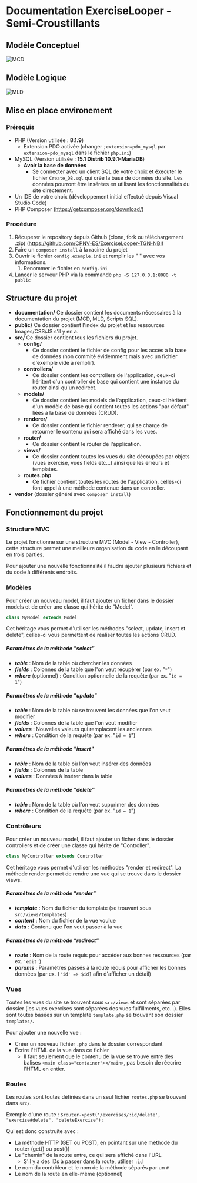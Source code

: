 # Documentation ExerciseLooper - Semi-Croustillants

## Modèle Conceptuel
![MCD](\images\MCD_ExerciseLooper.png)

## Modèle Logique
![MLD](\images\MLD_ExerciseLooper.png)

## Mise en place environement

### Prérequis
- PHP (Version utilisée : **8.1.9**)
  - Extension PDO activée (changer `;extension=pdo_mysql` par `extension=pdo_mysql` dans le fichier `php.ini`)
- MySQL (Version utilisée : **15.1 Distrib 10.9.1-MariaDB**)
  - **Avoir la base de données**
    - Se connecter avec un client SQL de votre choix et éxecuter le fichier `Create_DB.sql` qui crée la base de données du site. Les données pourront être insérées en utilisant les fonctionnalités du site directement.
- Un IDE de votre choix (développement initial effectué depuis Visual Studio Code)
- PHP Composer (https://getcomposer.org/download/)

### Procédure
1. Récuperer le repository depuis Github (clone, fork ou téléchargement .zip) (https://github.com/CPNV-ES/ExerciseLooper-TGN-NBI)
1. Faire un ``` composer install ``` à la racine du projet
1. Ouvrir le fichier ``` config.exemple.ini ``` et remplir les " " avec vos informations.
   1. Renommer le fichier en ``` config.ini ```
1. Lancer le serveur PHP via la commande ``` php -S 127.0.0.1:8080 -t public ```

## Structure du projet
- **documentation/**
Ce dossier contient les documents nécessaires à la documentation du projet (MCD, MLD, Scripts SQL).
- **public/**
Ce dossier contient l'index du projet et les ressources Images/CSS/JS s'il y en a.
- **src/**
  Ce dossier contient tous les fichiers du projet.
  - **config/**
    - Ce dossier contient le fichier de config pour les accès à la base de données (non commité évidemment mais avec un fichier d'exemple vide à remplir).
  - **controllers/**
    - Ce dossier contient les controllers de l'application, ceux-ci héritent d'un controller de base qui contient une instance du router ainsi qu'un redirect.
  - **models/**
    - Ce dossier contient les models de l'application, ceux-ci héritent d'un modèle de base qui contient toutes les actions "par défaut" liées à la base de données (CRUD).
  - **renderer/**
    - Ce dossier contient le fichier renderer, qui se charge de retourner le contenu qui sera affiché dans les vues.
  - **router/**
    - Ce dossier contient le router de l'application.
  - **views/**
    - Ce dossier contient toutes les vues du site découpées par objets (vues exercise, vues fields etc...) ainsi que les erreurs et templates.
  - **routes.php**
    - Ce fichier contient toutes les routes de l'application, celles-ci font appel à une méthode contenue dans un controller.
- **vendor** (dossier généré avec ``` composer install ```)

## Fonctionnement du projet

### Structure MVC

Le projet fonctionne sur une structure MVC (Model - View - Controller), cette structure permet une meilleure organisation du code en le découpant en trois parties.

Pour ajouter une nouvelle fonctionnalité il faudra ajouter plusieurs fichiers et du code à  différents endroits.

### Modèles
Pour créer un nouveau model, il faut ajouter un ficher dans le dossier models et de créer une classe qui hérite de "Model".

```php 
class MyModel extends Model
```

Cet héritage vous permet d'utiliser les méthodes "select, update, insert et delete", celles-ci vous permettent de réaliser toutes les actions CRUD.

##### Paramètres de la méthode "select"
- **_table_** : Nom de la table où chercher les données
- **_fields_** : Colonnes de la table que l'on veut récupérer (par ex. "```*```")
- **_where_** (optionnel) : Condition optionnelle de la requête (par ex. "```id = 1```")

##### Paramètres de la méthode "update"
- **_table_** : Nom de la table où se trouvent les données que l'on veut modifier
- **_fields_** : Colonnes de la table que l'on veut modifier
- **_values_** : Nouvelles valeurs qui remplacent les anciennes
- **_where_** : Condition de la requête (par ex. "```id = 1```")

##### Paramètres de la méthode "insert"
- **_table_** : Nom de la table où l'on veut insérer des données
- **_fields_** : Colonnes de la table
- **_values_** : Données à insérer dans la table

##### Paramètres de la méthode "delete"
- **_table_** : Nom de la table où l'on veut supprimer des données
- **_where_** : Condition de la requête (par ex. "```id = 1```")

### Contrôleurs
Pour créer un nouveau model, il faut ajouter un ficher dans le dossier controllers et de créer une classe qui hérite de "Controller".

```php 
class MyController extends Controller
```

Cet héritage vous permet d'utiliser les méthodes "render et redirect".
La méthode render permet de rendre une vue qui se trouve dans le dossier views.

##### Paramètres de la méthode "render"
- **_template_** : Nom du fichier du template (se trouvant sous ```src/views/templates```)
- **_content_** : Nom du fichier de la vue voulue
- **_data_** : Contenu que l'on veut passer à la vue

##### Paramètres de la méthode "redirect"
- **_route_** : Nom de la route requis pour accéder aux bonnes ressources (par ex. ```'edit'```)
- **_params_** : Paramètres passés à la route requis pour afficher les bonnes données (par ex. ```['id' => $id]``` afin d'afficher un détail)

### Vues
Toutes les vues du site se trouvent sous ```src/views``` et sont séparées par dossier (les vues exercises sont séparées des vues fulfillments, etc...).
Elles sont toutes basées sur un template ```template.php``` se trouvant son dossier ```templates/```.

Pour ajouter une nouvelle vue :
- Créer un nouveau fichier ```.php``` dans le dossier correspondant
- Écrire l'HTML de la vue dans ce fichier
  - Il faut seulement que le contenu de la vue se trouve entre des balises ```<main class="container"></main>```, pas besoin de réecrire l'HTML en entier.

### Routes
Les routes sont toutes définies dans un seul fichier ```routes.php``` se trouvant dans ```src/```.

Exemple d'une route : ```$router->post('/exercises/:id/delete', "exercise#delete", "deleteExercise");```

Qui est donc construite avec :
- La méthode HTTP (GET ou POST), en pointant sur une méthode du router (get() ou post())
- Le "chemin" de la route entre, ce qui sera affiché dans l'URL
  - S'il y a des IDs à passer dans la route, utiliser ```:id```
- Le nom du contrôleur et le nom de la méthode séparés par un ```#```
- Le nom de la route en elle-même (optionnel)